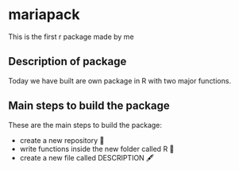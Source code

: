 # mariapack
This is the first r package made by me

## Description of package
Today we have built are own package in R with two major functions.

## Main steps to build the package
These are the main steps to build the package:
+ create a new repository 📖
+ write functions inside the new folder called R 📁
+ create a new file called DESCRIPTION 🖋️
  
